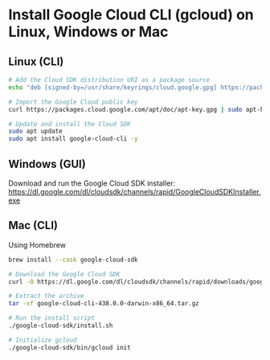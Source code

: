 # Install Google Cloud CLI (gcloud) on Linux, Windows or Mac

## Linux (CLI)

```bash
# Add the Cloud SDK distribution URI as a package source
echo "deb [signed-by=/usr/share/keyrings/cloud.google.gpg] https://packages.cloud.google.com/apt cloud-sdk main" | sudo tee -a /etc/apt/sources.list.d/google-cloud-sdk.list

# Import the Google Cloud public key
curl https://packages.cloud.google.com/apt/doc/apt-key.gpg | sudo apt-key --keyring /usr/share/keyrings/cloud.google.gpg add -

# Update and install the Cloud SDK
sudo apt update 
sudo apt install google-cloud-cli -y

```

## Windows (GUI)

Download and run the Google Cloud SDK installer:
https://dl.google.com/dl/cloudsdk/channels/rapid/GoogleCloudSDKInstaller.exe

## Mac (CLI)
Using Homebrew

```bash
brew install --cask google-cloud-sdk

# Download the Google Cloud SDK
curl -O https://dl.google.com/dl/cloudsdk/channels/rapid/downloads/google-cloud-cli-438.0.0-darwin-x86_64.tar.gz

# Extract the archive
tar -xf google-cloud-cli-438.0.0-darwin-x86_64.tar.gz

# Run the install script
./google-cloud-sdk/install.sh

# Initialize gcloud
./google-cloud-sdk/bin/gcloud init
```